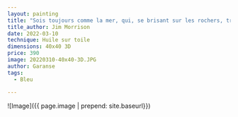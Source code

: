 ```yaml
---
layout: painting
title: "Sois toujours comme la mer, qui, se brisant sur les rochers, trouve toujours la force de recommencer."  
title_author: Jim Morrison
date: 2022-03-10
technique: Huile sur toile
dimensions: 40x40 3D
price: 390
image: 20220310-40x40-3D.JPG
author: Garanse
tags:
  - Bleu
  
---
```

![Image]({{ page.image | prepend: site.baseurl}})